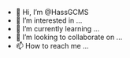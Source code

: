 - 👋 Hi, I’m @HassGCMS
- 👀 I’m interested in ...
- 🌱 I’m currently learning ...
- 💞️ I’m looking to collaborate on ...
- 📫 How to reach me ...

<!---
HassGCMS/HassGCMS is a ✨ special ✨ repository because its `README.md` (this file) appears on your GitHub profile.
You can click the Preview link to take a look at your changes.
--->
